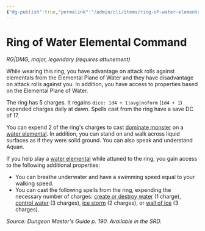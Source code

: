 ```yaml
---
{"dg-publish":true,"permalink":"/admin/cli/items/ring-of-water-elemental-command/","tags":["compendium/src/5e/dmg","item/attunement/required","item/gear/rg-dmg","item/rarity/legendary","item/tier/major"],"updated":"2025-01-11T15:32:19.829+00:00"}
---
```


# Ring of Water Elemental Command
*RG|DMG, major, legendary (requires attunement)*  


While wearing this ring, you have advantage on attack rolls against elementals from the Elemental Plane of Water and they have disadvantage on attack rolls against you. In addition, you have access to properties based on the Elemental Plane of Water.

The ring has 5 charges. It regains `dice: 1d4 + 1|avg|noform` (`1d4 + 1`) expended charges daily at dawn. Spells cast from the ring have a save DC of 17.

You can expend 2 of the ring's charges to cast [dominate monster](/Admin/CLI/spells/dominate-monster.md) on a [water elemental](/Admin/CLI/bestiary/elemental/water-elemental.md). In addition, you can stand on and walk across liquid surfaces as if they were solid ground. You can also speak and understand Aquan.

If you help slay a [water elemental](/Admin/CLI/bestiary/elemental/water-elemental.md) while attuned to the ring, you gain access to the following additional properties:

- You can breathe underwater and have a swimming speed equal to your walking speed.  
- You can cast the following spells from the ring, expending the necessary number of charges: [create or destroy water](/Admin/CLI/spells/create-or-destroy-water.md) (1 charge), [control water](/Admin/CLI/spells/control-water.md) (3 charges), [ice storm](/Admin/CLI/spells/ice-storm.md) (2 charges), or [wall of ice](/Admin/CLI/spells/wall-of-ice.md) (3 charges).  

*Source: Dungeon Master's Guide p. 190. Available in the SRD.*
